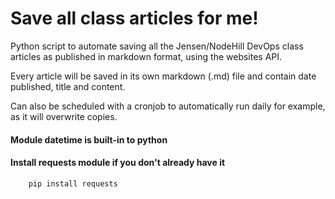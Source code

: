# Save all class articles for me!
Python script to automate saving all the Jensen/NodeHill DevOps class articles as published in markdown format, using the websites API.

Every article will be saved in its own markdown (.md) file and contain date published, title and content.

Can also be scheduled with a cronjob to automatically run daily for example, as it will overwrite copies.


#### Module datetime is built-in to python

#### Install requests module if you don't already have it
```
    pip install requests
```


